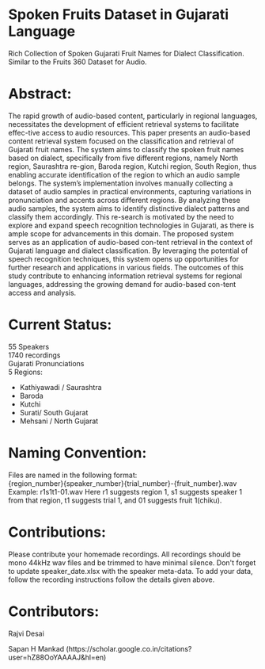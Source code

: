 <h1>Spoken Fruits Dataset in Gujarati Language</h1>
Rich Collection of Spoken Gujarati Fruit Names for Dialect Classification. Similar to the Fruits 360 Dataset for Audio.

<h1>Abstract: </h1>
<p>The rapid growth of audio-based content, particularly in regional languages, necessitates the development of efficient retrieval systems to facilitate effec-tive access to audio resources. This paper presents an audio-based content retrieval system focused on the classification and retrieval of Gujarati fruit names. The system aims to classify the spoken fruit names based on dialect, specifically from five different regions, namely North region, Saurashtra re-gion, Baroda region, Kutchi region, South Region, thus enabling accurate identification of the region to which an audio sample belongs. The system’s implementation involves manually collecting a dataset of audio samples in practical environments, capturing variations in pronunciation and accents across different regions. By analyzing these audio samples, the system aims to identify distinctive dialect patterns and classify them accordingly. This re-search is motivated by the need to explore and expand speech recognition technologies in Gujarati, as there is ample scope for advancements in this domain. The proposed system serves as an application of audio-based con-tent retrieval in the context of Gujarati language and dialect classification. By leveraging the potential of speech recognition techniques, this system opens up opportunities for further research and applications in various fields. The outcomes of this study contribute to enhancing information retrieval systems for regional languages, addressing the growing demand for audio-based con-tent access and analysis.</p>

<h1>Current Status: </h1>
55 Speakers <br/>
1740 recordings <br/>
Gujarati Pronunciations<br/>
5 Regions:
<ul>
  <li>Kathiyawadi / Saurashtra</li>
  <li>Baroda</li>
  <li>Kutchi</li>
  <li>Surati/ South Gujarat</li>
  <li>Mehsani / North Gujarat</li>
</ul>
<h1>Naming Convention:</h1>
Files are named in the following format:<br/>
{region_number}{speaker_number}{trial_number}-{fruit_number}.wav<br/>
Example: r1s1t1-01.wav Here r1 suggests region 1, s1 suggests speaker 1 from that region, t1 suggests trial 1, and 01 suggests fruit 1(chiku).<br/>

<h1>Contributions:</h1>
<p>Please contribute your homemade recordings. All recordings should be mono 44kHz wav files and be trimmed to have minimal silence. Don't forget to update speaker_date.xlsx with the speaker meta-data. To add your data, follow the recording instructions follow the details given above.</p>

<h1>Contributors:</h1>
<p>Rajvi Desai</p>
<p> Sapan H Mankad (https://scholar.google.co.in/citations?user=hZ88OoYAAAAJ&hl=en)</p>
